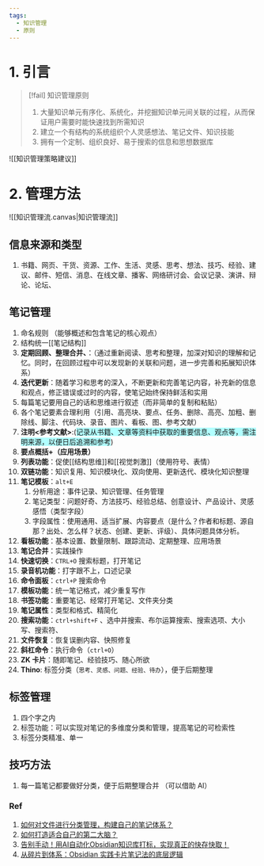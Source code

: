 ```yaml
---
tags:
  - 知识管理
  - 原则
---
```


# 1. 引言 
> [!fail] 知识管理原则 
> 1. 大量知识单元有序化、系统化，并挖掘知识单元间关联的过程，从而保证用户需要时能快速找到所需知识
> 2. 建立一个有结构的系统组织个人灵感想法、笔记文件、知识技能
> 3. 拥有一个定制、组织良好、易于搜索的信息和思想数据库

![[知识管理策略建议]]
# 2. 管理方法 
![[知识管理流.canvas|知识管理流]]
## 信息来源和类型 
1. 书籍、网页、干货、资源、工作、生活、灵感、思考、想法、技巧、经验、建议、邮件、短信、消息、在线文章、播客、网络研讨会、会议记录、演讲、辩论、论坛、
## 笔记管理 
1. 命名规则 （能够概述和包含笔记的核心观点）
2. 结构统一[[笔记结构]]
3. **定期回顾、整理合并、**：（通过重新阅读、思考和整理，加深对知识的理解和记忆。同时，在回顾过程中可以发现新的关联和问题，进一步完善和拓展知识体系）
4. **迭代更新**：随着学习和思考的深入，不断更新和完善笔记内容，补充新的信息和观点，修正错误或过时的内容，使笔记始终保持鲜活和实用
5. 每篇笔记要用自己的话和思维进行叙述（而非简单的复制和粘贴）
6. 各个笔记要素合理利用（引用、高亮块、要点、任务、删除、高亮、加粗、删除线、脚注、代码块、录音、图片、看板、图、参考文献）
7. **注明<参考文献>**:(<span style="background:#b1ffff">记录从书籍、文章等资料中获取的重要信息、观点等，需注明来源，以便日后追溯和参考</span>)
8. **要点概括+（应用场景）**
9. **列表功能**：促使[[结构思维]]和[[视觉刺激]]（使用符号、表情）
10. **双链功能**：知识复用、知识模块化、双向使用、更新迭代、模块化知识整理 
11. **笔记模板**：`alt+E` 
	1. 分析用途：事件记录、知识管理、任务管理
	2. 笔记类型：问题好奇、方法技巧、经验总结、创意设计、产品设计、灵感感悟（类型字段）
	3. 字段属性：使用通用、适当扩展、内容要点（是什么？作者和标题、源自那？出处、怎么样？状态、创建、更新、评级）、具体问题具体分析。
12. **看板功能**：基本设置、数量限制、跟踪流动、定期整理、应用场景 
13. **笔记合并**：实践操作 
14. **快速切换**：`CTRL+O` 搜索标题，打开笔记
15. **录音机功能**：打字跟不上，口述记录
16. **命令面板**：`ctrl+P` 搜索命令 
17. **模板功能**：统一笔记格式，减少重复写作
18. **书签功能**：重要笔记、经常打开笔记、文件夹分类
19. **笔记属性**：类型和格式、精简化
20. **搜索功能**：`ctrl+shift+F` 、选中并搜索、布尔运算搜索、搜索选项、大小写、搜索符、
21. **文件恢复**：恢复误删内容、快照修复 
22. **斜杠命令**：执行命令（`ctrl+O`）
23. **ZK 卡片**：随即笔记、经验技巧、随心所欲
24. **Thino**: 标签分类（`思考、灵感、问题、经验、待办`），便于后期整理
## 标签管理 
1. 四个字之内 
2. 标签功能：可以实现对笔记的多维度分类和管理，提高笔记的可检索性
3. 标签分类精准、单一
## 技巧方法 
1. 每一篇笔记都要做好分类，便于后期整理合并 （可以借助 AI）

### Ref 
1. [如何对文件进行分类管理，构建自己的笔记体系？](https://mp.weixin.qq.com/s/R7RcfijPSoTTSOl_uO-b6A)
2. [如何打造适合自己的第二大脑？](https://mp.weixin.qq.com/s/U_eOrq0o865nYsWsFs52ow)
3. [告别手动！用AI自动化Obsidian知识库打标，实现真正的快存快取！](https://mp.weixin.qq.com/s/OAEYT1NtprmA19asWQJevw)
4. [从碎片到体系：Obsidian 实践卡片笔记法的底层逻辑](https://mp.weixin.qq.com/s/kJinvC8za5P_57ZAboHgbg)